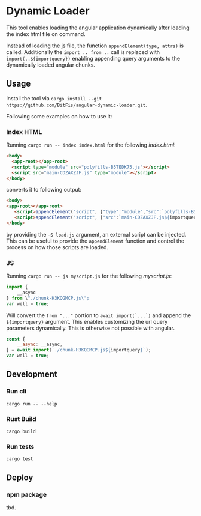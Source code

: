 # Dynamic Loader

This tool enables loading the angular application dynamically
after loading the index html file on command.

Instead of loading the js file, the function `appendElement(type, attrs)`
is called. Additionally the `import .. from ..` call is replaced with `import(..${importquery})`
enabling appending query arguments to the dynamically loaded angular chunks.

## Usage

Install the tool via `cargo install --git https://github.com/BitFis/angular-dynamic-loader.git`.

Following some examples on how to use it:

### Index HTML

Running ```cargo run -- index index.html``` for the following *index.html*:

```html
<body>
  <app-root></app-root>
  <script type="module" src="polyfills-B5TEDK75.js"></script>
  <script src="main-CDZAXZJF.js" type="module"></script>
</body>
```

converts it to following output:

```html
<body>
<app-root></app-root>
   <script>appendElement("script", {"type":"module","src":`polyfills-B5TEDK75.js${importquery}`,});</script>
   <script>appendElement("script", {"src":`main-CDZAXZJF.js${importquery}`,"type":"module",});</script>
</body>
```

by providing the `-S load.js` argument, an external script can be injected.
This can be useful to provide the `appendElement` function and control the
process on how those scripts are loaded.

### JS

Running ```cargo run -- js myscript.js``` for the following *myscript.js*:

```js
import {
    __async
} from \"./chunk-H3KQGMCP.js\";
var well = true;
```

Will convert the `from "..."` portion to ```await import(`...`)``` and append the `${importquery}` argument. This enables customizing the url query parameters
dynamically. This is otherwise not possible with angular.

```js
const {
    __async: __async,
} = await import(`./chunk-H3KQGMCP.js${importquery}`);
var well = true;
```

## Development

### Run cli

```
cargo run -- --help
```

### Rust Build

```
cargo build
```

### Run tests

```
cargo test
```

## Deploy

### npm package

tbd.
